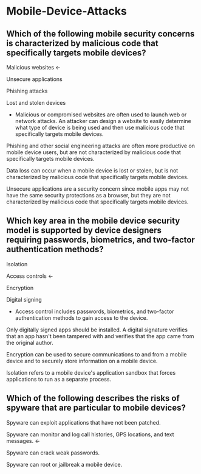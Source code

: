 # Mobile-Device-Attacks


## Which of the following mobile security concerns is characterized by malicious code that specifically targets mobile devices?


Malicious websites <-

Unsecure applications

Phishing attacks

Lost and stolen devices


    
  - Malicious or compromised websites are often used to launch web or network attacks. An attacker can design a website to easily determine what type of device is being used and then use malicious code that specifically targets mobile devices.

Phishing and other social engineering attacks are often more productive on mobile device users, but are not characterized by malicious code that specifically targets mobile devices.

Data loss can occur when a mobile device is lost or stolen, but is not characterized by malicious code that specifically targets mobile devices.

Unsecure applications are a security concern since mobile apps may not have the same security protections as a browser, but they are not characterized by malicious code that specifically targets mobile devices.


## Which key area in the mobile device security model is supported by device designers requiring passwords, biometrics, and two-factor authentication methods?


Isolation

Access controls <-

Encryption

Digital signing

  - Access control includes passwords, biometrics, and two-factor authentication methods to gain access to the device.

Only digitally signed apps should be installed. A digital signature verifies that an app hasn't been tampered with and verifies that the app came from the original author.

Encryption can be used to secure communications to and from a mobile device and to securely store information on a mobile device.

Isolation refers to a mobile device's application sandbox that forces applications to run as a separate process.


## Which of the following describes the risks of spyware that are particular to mobile devices?

Spyware can exploit applications that have not been patched.

Spyware can monitor and log call histories, GPS locations, and text messages. <-

Spyware can crack weak passwords.

Spyware can root or jailbreak a mobile device.
